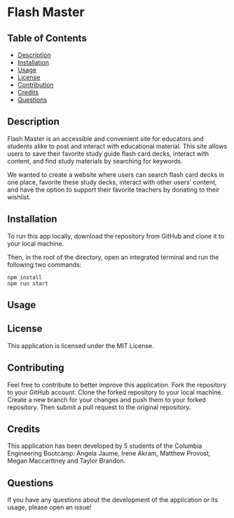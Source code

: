 # Flash Master

## Table of Contents

- [Description](#description)
- [Installation](#installation)
- [Usage](#usage)
- [License](#license)
- [Contribution](#contributing)
- [Credits](#credits)
- [Questions](#questions)

## Description

Flash Master is an accessible and convenient site for educators and students alike to post and interact with educational material. 
This site allows users to save their favorite study guide flash card decks, interact with content, and find study materials by searching for keywords. 

We wanted to create a website where users can search flash card decks in one place, favorite these study decks, interact with other users’ content, and have the option to support their favorite teachers by donating to their wishlist. 


## Installation

To run this app locally, download the repository from GitHub and clone it to your local machine.

Then, in the root of the directory, open an integrated terminal and run the following two commands:

```
npm install
npm run start
```

## Usage

## License

This application is licensed under the MIT License.

## Contributing

Feel free to contribute to better improve this application. Fork the repository to your GitHub account. Clone the forked repository to your local machine. Create a new branch for your changes and push them to your forked repository. Then submit a pull request to the original repository.

## Credits

This application has been developed by 5 students of the Columbia Engineering Bootcamp: Angela Jaume, Irene Akram, Matthew Provost, Megan Maccarttney and Taylor Brandon.

## Questions

If you have any questions about the development of the application or its usage, please open an issue!
